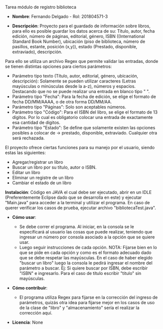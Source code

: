 Tarea módulo de registro biblioteca
* **Nombre**: Fernando Delgado - Rol: 201804571-3

* **Descripción**: Proyecto para el guardado de información sobre libros, para ello es posible guardar los datos acerca de su: Título, autor, fecha edición, número de páginas, editorial, género, ISBN ((International Standard Book Number), ubicación (piso de biblioteca, número de pasillos, estante, posición (x,y)), estado (Prestado, disponible, extraviado), descripción.

Para ello se utiliza un archivo Regex que permite validar las entradas, donde se tienen distintas opciones para ciertos parámetros:
  * Parámetro tipo texto (Título, autor, editorial, género, ubicación, descripción): Solamente se pueden utilizar caracteres (Letras mayúsculas o minúsculas desde la a-z), números y espacios. Destacando que no se puede realizar una entrada en blanco tipo " ".
  * Parámetro tipo "Fecha": Para la fecha de edición, se elige el formato de fecha DD/MM/AAAA, o de otra forma DD/MM/AA.
  * Parámetro tipo "Páginas": Solo son aceptables números.
  * Parámetro tipo "Código": Para el ISBN del libro, se elige el formato de 13 dígitos. Por lo cual es obligatorio colocar una entrada de exactamente esa cantidad de dígitos.
  * Parámetro tipo "Estado": Se define que solamente existen las opciones posibles a colocar de -> prestado, disponible, extraviado. Cualquier otra será rechazada.

El proyecto ofrece ciertas funciones para su manejo por el usuario, siendo estas las siguientes:
  * Agregar/registrar un libro
  * Buscar un libro por su título, autor o ISBN.
  * Editar un libro
  * Eliminar un registre de un libro
  * Cambiar el estado de un libro

**Instalación**: Código en JAVA el cual debe ser ejecutado, abrir en un IDLE (Preferentemente Eclipse dado que se desarrolla en este) y ejecutar "Main.java" para acceder a la terminal y utilizar el programa. En caso de querer verificar los casos de prueba, ejecutar archivo "bibliotecaTest.java".

* **Cómo usar**:
  * Se debe correr el programa. Al iniciar, en la consola se le especificará al usuario las cosas que puede realizar, teniendo que ingresar un número por consola asociado a la opción que se quiere usar.
  * Luego seguir instrucciones de cada opción. NOTA: Fijarse bien en lo que se pide en cada opción y como es el formato adecuado dado que se debe respetar las mayúsculas. En el caso de haber elegido "buscar un libro" luego la consola le pedirá ingresar el nombre del parámetro a buscar. Ej: Si quiere buscar por ISBN, debe escribir "ISBN" e ingresarlo. Para el caso de título escribir "titulo" sin mayúsculas.

* **Cómo contribuir**:
  * El programa utiliza Regex para fijarse en la corrección del ingreso de parámetros, quizás otra idea para fijarse mejor en los casos de uso de la clase de "libro" y "almacenamiento" sería el realizar la corrección aquí.
 
* **Licencia**: None
